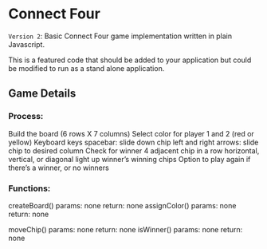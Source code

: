 # Connect Four
`Version 2`: Basic Connect Four game implementation written in plain Javascript.

This is a featured code that should be added to your application but could be modified to run as a stand alone application.

## Game Details
### Process:
Build the board (6 rows X 7 columns)
Select color for player 1 and 2 (red or yellow)
Keyboard keys
spacebar: slide down chip
left and right arrows: slide chip to desired column
Check for winner 
4 adjacent chip in a row
horizontal, vertical, or diagonal
light up winner’s winning chips
Option to play again if there’s a winner, or no winners

### Functions:
createBoard()
params: none
return: none
assignColor()
params: none
return: none

moveChip()
params: none
return: none
isWinner()
params: none
return: none

